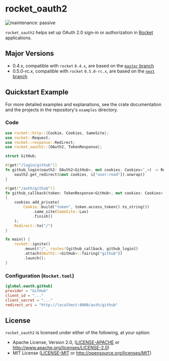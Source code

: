 # rocket_oauth2

![maintenance: passive](https://img.shields.io/badge/maintenance-passive-orange)

`rocket_oauth2` helps set up OAuth 2.0 sign-in or authorization in
[Rocket](https://rocket.rs) applications.

## Major Versions

* 0.4.x, compatible with `rocket` `0.4.x`, are based on the [`master` branch](https://github.com/jebrosen/rocket_oauth2/tree/master)
* 0.5.0-rc.x, compatible with `rocket` `0.5.0-rc.x`, are based on the [`next` branch](https://github.com/jebrosen/rocket_oauth2/tree/next)

## Quickstart Example

For more detailed examples and explanations, see the crate documentation and the
projects in the repository's `examples` directory.

### Code

```rust
use rocket::http::{Cookie, Cookies, SameSite};
use rocket::Request;
use rocket::response::Redirect;
use rocket_oauth2::{OAuth2, TokenResponse};

struct GitHub;

#[get("/login/github")]
fn github_login(oauth2: OAuth2<GitHub>, mut cookies: Cookies<'_>) -> Redirect {
    oauth2.get_redirect(&mut cookies, &["user:read"]).unwrap()
}

#[get("/auth/github")]
fn github_callback(token: TokenResponse<GitHub>, mut cookies: Cookies<'_>) -> Redirect
{
    cookies.add_private(
        Cookie::build("token", token.access_token().to_string())
            .same_site(SameSite::Lax)
            .finish()
    );
    Redirect::to("/")
}

fn main() {
    rocket::ignite()
        .mount("/", routes![github_callback, github_login])
        .attach(OAuth2::<GitHub>::fairing("github"))
        .launch();
}
```

### Configuration (`Rocket.toml`)

```toml
[global.oauth.github]
provider = "GitHub"
client_id = "..."
client_secret = "..."
redirect_uri = "http://localhost:8000/auth/github"
```

## License

`rocket_oauth2` is licensed under either of the following, at your option:

 * Apache License, Version 2.0, ([LICENSE-APACHE](LICENSE-APACHE) or http://www.apache.org/licenses/LICENSE-2.0)
 * MIT License ([LICENSE-MIT](LICENSE-MIT) or http://opensource.org/licenses/MIT)
